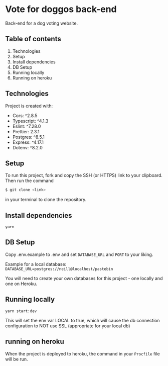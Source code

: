 # Vote for doggos back-end
Back-end for a dog voting website.

## Table of contents
1. Technologies
2. Setup
3. Install dependencies
4. DB Setup
5. Running locally
6. Running on heroku

## Technologies
Project is created with:
- Cors: ^2.8.5
- Typescript: ^4.1.3
- Eslint: ^7.28.0
- Prettier: 2.3.1
- Postgres: ^8.5.1
- Express: ^4.17.1
- Dotenv: ^8.2.0

## Setup
To run this project, fork and copy the SSH (or HTTPS) link to your clipboard. Then run the command

```bash
$ git clone <link>
```

in your terminal to clone the repository.

## Install dependencies

`yarn`

## DB Setup

Copy .env.example to .env and set `DATABASE_URL` and `PORT` to your liking.

Example for a local database: `DATABASE_URL=postgres://neill@localhost/pastebin`

You will need to create your own databases for this project - one locally and one on Heroku.

## Running locally

`yarn start:dev`

This will set the env var LOCAL to true, which will cause the db connection configuration to NOT use SSL (appropriate for your local db)

## running on heroku

When the project is deployed to heroku, the command in your `Procfile` file will be run.
